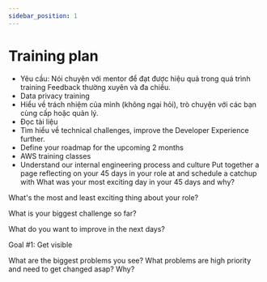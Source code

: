 ```yaml
---
sidebar_position: 1
---
```


# Training plan

- Yêu cầu:
Nói chuyện với mentor để đạt được hiệu quả trong quá trình training
Feedback thường xuyên và đa chiều.
- Data privacy training
- Hiểu về trách nhiệm của mình (không ngại hỏi), trò chuyện với các bạn cùng cấp hoặc quản lý.
- Đọc tài liệu
- Tìm hiểu về technical challenges, improve the Developer Experience further.
- Define your roadmap for the upcoming 2 months
- AWS training classes
- Understand our internal engineering process and culture
Put together a page reflecting on your 45 days in your role at and schedule a catchup with
What was your most exciting day in your 45 days and why?

What's the most and least exciting thing about your role?

What is your biggest challenge so far?

What do you want to improve in the next days?

Goal #1: Get visible 

What are the biggest problems you see? 
What problems are high priority and need to get changed asap? Why?


